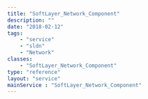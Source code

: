 ```yaml
---
title: "SoftLayer_Network_Component"
description: ""
date: "2018-02-12"
tags:
    - "service"
    - "sldn"
    - "Network"
classes:
    - "SoftLayer_Network_Component"
type: "reference"
layout: "service"
mainService : "SoftLayer_Network_Component"
---
```


